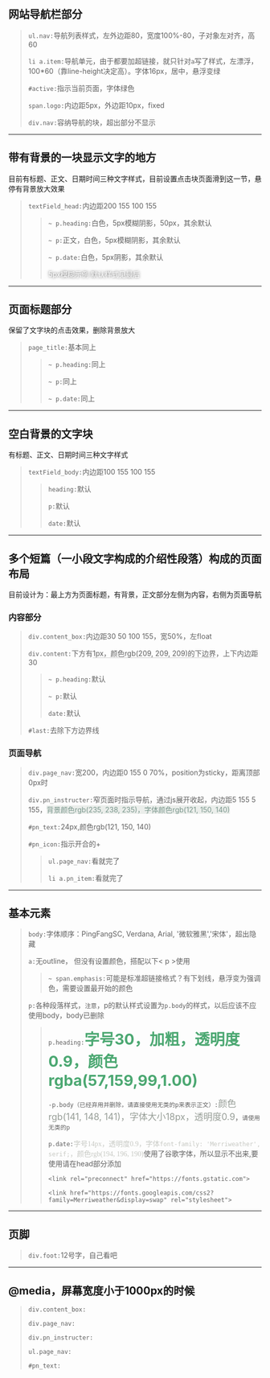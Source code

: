 ## **网站导航栏部分**
> `ul.nav:`导航列表样式，左外边距80，宽度100%-80，子对象左对齐，高60
> 
> `li a.item:`导航单元，由于都要加超链接，就只针对`a`写了样式，左漂浮，100*60（靠line-height决定高）。字体16px，居中，悬浮变绿
> 
> `#active:`指示当前页面，字体绿色
> 
> `span.logo:`内边距5px，外边距10px，fixed
> 
> `div.nav:`容纳导航的块，超出部分不显示
---
## **带有背景的一块显示文字的地方**
目前有标题、正文、日期时间三种文字样式，目前设置点击块页面滑到这一节，悬停有背景放大效果
> `textField_head:`内边距200 155 100 155
> 
> >`~ p.heading:`白色，5px模糊阴影，50px，其余默认
> >
> >`~ p:`正文，白色，5px模糊阴影，其余默认
> >
> >`~ p.date:`白色，5px阴影，其余默认
> >
> ><span style="text-shadow: 0 0 5px rgba(0, 0, 0, 0.76);color: white;">5px模糊示例</sapn>
> >默认样式见最后
---
## **页面标题部分**
保留了文字块的点击效果，删除背景放大
> `page_title:`基本同上
> 
> >`~ p.heading:`同上
> >
> >`~ p:`同上
> >
> >`~ p.date:`同上
---
## **空白背景的文字块**
有标题、正文、日期时间三种文字样式
> `textField_body:`内边距100 155 100 155
> 
> > `heading:`默认
> >
> > `p:`默认
> >
> > `date:`默认
---
## **多个短篇（一小段文字构成的介绍性段落）构成的页面布局**
目前设计为：最上方为页面标题，有背景，正文部分左侧为内容，右侧为页面导航
### **内容部分** 
> `div.content_box:`内边距30 50 100 155，宽50%，左float
> 
> `div.content:`下方有<span style="border-bottom: 1px solid rgb(209, 209, 209);">1px，颜色rgb(209, 209, 209)的下边界</span>，上下内边距30
>
> > `~ p.heading:`默认
> >
> > `~ p:`默认
> >
> > `date:`默认
>
> `#last:`去除下方边界线
### **页面导航**
> `div.page_nav:`宽200，内边距0 155 0 70%，position为sticky，距离顶部0px时
> 
> `div.pn_instructer:`窄页面时指示导航，通过js展开收起，内边距5 155 5 155，<span style="background:rgb(235, 238, 235);color:rgb(121, 150, 140);">背景颜色rgb(235, 238, 235)，字体颜色rgb(121, 150, 140)</span>
> 
> `#pn_text:`24px,颜色rgb(121, 150, 140)
> 
> `#pn_icon:`指示开合的+
> 
> > `ul.page_nav:`看就完了
> >
> > `li a.pn_item:`看就完了
---
## **基本元素**
> `body:`字体顺序：PingFangSC, Verdana, Arial, '微软雅黑','宋体'，超出隐藏
> 
> `a:`无outline， 但没有设置颜色，搭配以下< p >使用
> 
> > `~ span.emphasis:`可能是标准超链接格式？有下划线，悬浮变为强调色，需要设置最开始的颜色
> 
> `p:`各种段落样式，`注意`，p的默认样式设置为`p.body`的样式，以后应该不应使用body，body已删除
> 
> > `p.heading:`<span style="font-size: 30px;font-weight: bold;opacity: 0.9;color:rgba(57,159,99,1.00);">字号30，加粗，透明度0.9，颜色rgba(57,159,99,1.00)
> >
> > `-p.body（已经弃用并删除，请直接使用无类的p来表示正文）:`<span style="color:rgb(141, 148, 141);font-size: 18px;opacity: 0.9;">颜色rgb(141, 148, 141)，字体大小18px，透明度0.9</span>，`请使用无类的p`
> >
> > `p.date:`<span style="font-size: 14px;opacity: 0.9;font-family: 'Merriweather', serif;color:rgb(194, 196, 190);">字号14px，透明度0.9，字体`font-family: 'Merriweather', serif;`，颜色rgb(194, 196, 190)</span>使用了谷歌字体，所以显示不出来,要使用请在head部分添加
> >```
> ><link rel="preconnect" href="https://fonts.gstatic.com"> 
> >
> ><link href="https://fonts.googleapis.com/css2?family=Merriweather&display=swap" rel="stylesheet">
> >```
---
## **页脚**
> `div.foot:`12号字，自己看吧
---
## **@media，屏幕宽度小于1000px的时候**
> `div.content_box:`
> 
> `div.page_nav:`
> 
> `div.pn_instructer:`
> 
> `ul.page_nav:`
> 
> `#pn_text:`